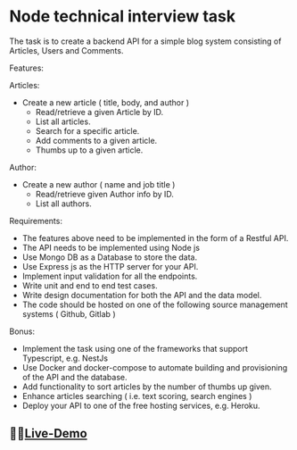 # Node technical interview task

The task is to create a backend API for a simple blog system consisting of Articles, Users and Comments.

Features:

Articles:

- Create a new article ( title, body, and author )
  - Read/retrieve a given Article by ID.
  - List all articles.
  - Search for a specific article.
  - Add comments to a given article.
  - Thumbs up to a given article.

Author:

- Create a new author ( name and job title )
  - Read/retrieve given Author info by ID.
  - List all authors.

Requirements:

- The features above need to be implemented in the form of a Restful API.
- The API needs to be implemented using Node js
- Use Mongo DB as a Database to store the data.
- Use Express js as the HTTP server for your API.
- Implement input validation for all the endpoints.
- Write unit and end to end test cases.
- Write design documentation for both the API and the data model.
- The code should be hosted on one of the following source management systems ( Github, Gitlab )

Bonus:

- Implement the task using one of the frameworks that support Typescript, e.g. NestJs
- Use Docker and docker-compose to automate building and provisioning of the API and the database.
- Add functionality to sort articles by the number of thumbs up given.
- Enhance articles searching ( i.e. text scoring, search engines )
- Deploy your API to one of the free hosting services, e.g. Heroku.

## 🐋🐋[Live-Demo](https://node--task.herokuapp.com/)
